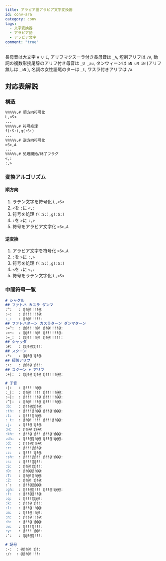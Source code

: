 ```yaml
---
title: アラビア語アラビア文字変換器
id: conv-ara
category: conv
tags:
  - 文字変換器
  - アラビア語
  - アラビア文字
comment: "true"
---
```

長母音は大文字 `A U I`,
アリフマクスーラ付き長母音は `_A`,
短剣アリフは `/A`,
動詞の複数形接尾辞のアリフ付き母音は `_U _au`,
タンウィーンは `aN uN iN`
(アリフ無しは `_aN` ),
名詞の女性語尾のターは `_t`,
ワスラ付きアリフは `/a`.

<HLConverter src="/conv/ara.tsv" dirRight="rtl" />

## 対応表解説

### 構造

```txt
%%%%%,# 順方向符号化
L,<S<
...
%%%%%,# 符号処理
f(:S:),g(:S:)
...
%%%%%,# 逆方向符号化
>S>,A
...
%%%%%,# 処理開始/終了フラグ
<,:
:,>
```

### 変換アルゴリズム

#### 順方向

1. ラテン文字を符号化
    `L,<S<`
2. `<`を `:`に
    `<,:`
3. 符号を処理
    `f(:S:),g(:S:)`
4. `:`を `>`に
    `:,>`
5. 符号をアラビア文字化
    `>S>,A`

#### 逆変換

1. アラビア文字を符号化
    `>S>,A`
2. `:`を `>`に
    `:,>`
3. 符号を処理
    `f(:S:),g(:S:)`
4. `<`を `:`に
    `<,:`
5. 符号をラテン文字化
    `L,<S<`

### 中間符号一覧

```md
# シャクル
## ファトハ カスラ ダンマ
:^:   : @!@!!!!@:
:~:   : @!!!!!!@:
:_:   : @!@!!!!!:
## ファトハターン カスラターン ダンマターン
:=^:  : @@!!!!@! @!@!!!!@:
:=~:  : @@!!!!@! @!!!!!!@:
:=_:  : @@!!!!@! @!@!!!!!:
## シャッダ
:#:   : @@!@@@!!:
## スクーン
:*:   : @@!@!@!@:
## 短剣アリフ
:+:   : @@!@!@!!:
## スクーン + アリフ
:+|:  : @@!@!@!@ @!!!!!@@:

# 子音
:|:   : @!!!!!@@:
:_|:  : @!@!!!!! @!!!!!@@:
:~|:  : @!!!!!!@ @!!!!!@@:
:^|:  : @!@!!!!@ @!!!!!@@:
:b:   : @!!@@@!@:
:th:  : @!!!@!@@ @!!@!@@@:
:t:   : @!!!@!@@:
:_t:  : @!@!!!!! @!!!@!@@:
:j:   : @!!@!@!@:
:H:   : @!@@!@@@:
:kh:  : @!!@!@!! @!!@!@@@:
:dh:  : @!!@@!@@ @!!@!@@@:
:d:   : @!!@@!@@:
:r:   : @!!!@@!@:
:z:   : @!!!!@!@:
:sh:  : @!!!@@!! @!!@!@@@:
:s:   : @!!!@@!!:
:S:   : @!@!@@!!:
:D:   : @!@@@!@@:
:T:   : @!@!@!@@:
:Z:   : @!@!!@!@:
:`:   : @!!@@@@@:
:gh:  : @!!@@!!! @!!@!@@@:
:f:   : @!!@@!!@:
:q:   : @!!!@@@!:
:k:   : @!!@!@!!:
:l:   : @!!@!!@@:
:m:   : @!!@!!@!:
:n:   : @!!@!!!@:
:h:   : @!!@!@@@:
:w:   : @!!!@!!!:
:y:   : @!!!!@@!:
:':   : @@!@@!!!:

# 記号
:-:  : @@!@!!@!:
:/:  : @@!@!!!!:
```
